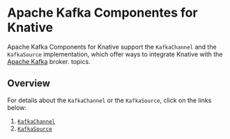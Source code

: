 # Apache Kafka Componentes for Knative

Apache Kafka Components for Knative support the `KafkaChannel` and the `KafkaSource` implementation, which offer ways to integrate Knative with the [Apache Kafka](http://kafka.apache.org/) broker.
topics.

## Overview

For details about the `KafkaChannel` or the `KafkaSource`, click on the links below:

1. [`KafkaChannel`](channel)
1. [`KafkaSource`](source)
